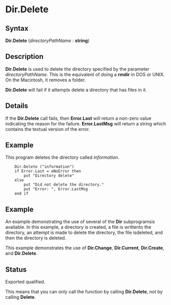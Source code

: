 
# Dir.Delete

## Syntax
**Dir.Delete** (_directoryPathName_ : **string**)

## Description
**Dir.Delete** is used to delete the directory specified by the parameter _directoryPathName_. This is the equivalent of doing a **rmdir** in DOS or UNIX. On the Macintosh, it removes a folder.

**Dir.Delete** will fail if it attempts delete a directory that has files in it.


## Details
If the **Dir.Delete** call fails, then **Error.Last** will return a non-zero value indicating the reason for the failure. **Error.LastMsg** will return a string which contains the textual version of the error.


## Example
This program deletes the directory called _information_.

        Dir.Delete ("information")
        if Error.Last = eNoError then
            put "Directory delete"
        else
            put "Did not delete the directory."
            put "Error: ", Error.LastMsg
        end if
## Example
An example demonstrating the use of several of the **Dir** subprogramsis available. In this example, a directory is created, a file is writtento the directory, an attempt is made to delete the directory, the file isdeleted, and then the directory is deleted.

This example demonstrates the use of **Dir.Change**, **Dir.Current**, **Dir.Create**, and **Dir.Delete**.




## Status
Exported qualified.

This means that you can only call the function by calling **Dir.Delete**, not by calling **Delete**.

